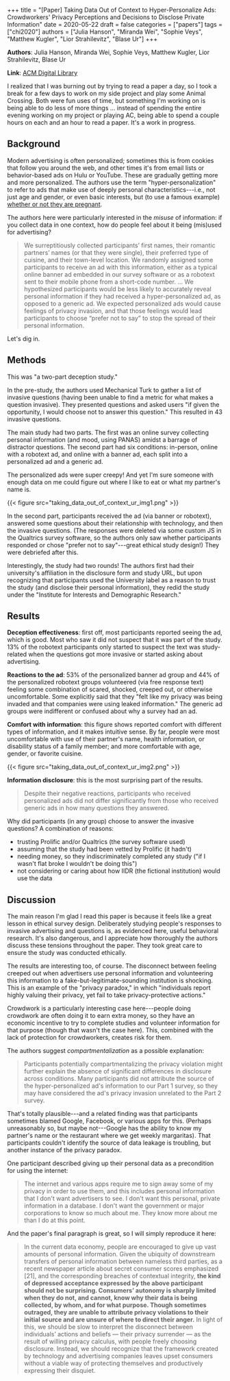 +++
title = "[Paper] Taking Data Out of Context to Hyper-Personalize Ads: Crowdworkers' Privacy Perceptions and Decisions to Disclose Private Information"
date = 2020-05-22
draft = false
categories = ["papers"]
tags = ["chi2020"]
authors = ["Julia Hanson", "Miranda Wei", "Sophie Veys", "Matthew Kugler", "Lior Strahilevitz", "Blase Ur"]
+++




<!--more-->

**Authors**: Julia Hanson, Miranda Wei, Sophie Veys, Matthew Kugler, Lior Strahilevitz, Blase Ur

**Link**: [ACM Digital Library](https://dl.acm.org/doi/abs/10.1145/3313831.3376415)

I realized that I was burning out by trying to read a paper a day, so I took a break for a few days to work on my side project and play some Animal Crossing. Both were fun uses of time, but something I'm working on is being able to do less of more things ... instead of spending the entire evening working on my project or playing AC, being able to spend a couple hours on each and an hour to read a paper. It's a work in progress.

## Background
Modern advertising is often personalized; sometimes this is from cookies that follow you around the web, and other times it's from email lists or behavior-based ads on Hulu or YouTube. These are gradually getting more and more personalized. The authors use the term "hyper-personalization" to refer to ads that make use of deeply personal characteristics---i.e., not just age and gender, or even basic interests, but (to use a famous example) [whether or not they are pregnant](https://www.nytimes.com/2012/02/19/magazine/shopping-habits.html).

The authors here were particularly interested in the *misuse* of information: if you collect data in one context, how do people feel about it being (mis)used for advertising? 

> We surreptitiously collected participants’ first names, their romantic partners’ names (or that they were single), their preferred type of cuisine, and their town-level location. We randomly assigned some participants to receive an ad with this information, either as a typical online banner ad embedded in our survey software or as a robotext sent to their mobile phone from a short-code number. ... We hypothesized participants would be less likely to accurately reveal personal information if they had received a hyper-personalized ad, as opposed to a generic ad. We expected personalized ads would cause feelings of privacy invasion, and that those feelings would lead participants to choose “prefer not to say” to stop the spread of their personal information.

Let's dig in.


## Methods
This was "a two-part deception study." 

In the pre-study, the authors used Mechanical Turk to gather a list of invasive questions (having been unable to find a metric for what makes a question invasive). They presented questions and asked users "if given the opportunity, I would choose not to answer this question." This resulted in 43 invasive questions.

The main study had two parts. The first was an online survey collecting personal information (and mood, using PANAS) amidst a barrage of distractor questions. The second part had six conditions: in-person, online with a robotext ad, and online with a banner ad, each split into a personalized ad and a generic ad.

The personalized ads were super creepy! And yet I'm sure someone with enough data on me could figure out where I like to eat or what my partner's name is. 

{{< figure src="taking_data_out_of_context_ur_img1.png" >}} &nbsp;

In the second part, participants received the ad (via banner or robotext), answered some questions about their relationship with technology, and then the invasive questions. (The responses were deleted via some custom JS in the Qualtrics survey software, so the authors only saw whether participants responded or chose "prefer not to say"---great ethical study design!) They were debriefed after this.

Interestingly, the study had two rounds! The authors first had their university's affiliation in the disclosure form and study URL, but upon recognizing that participants used the University label as a reason to trust the study (and disclose their personal information), they redid the study under the "Institute for Interests and Demographic Research." 


## Results
**Deception effectiveness**: first off, most participants reported seeing the ad, which is good. Most who saw it did not suspect that it was part of the study. 13% of the robotext participants only started to suspect the text was study-related when the questions got more invasive or started asking about advertising.

**Reactions to the ad**: 53% of the personalized banner ad group and 44% of the personalized robotext groups volunteered (via free response text) feeling some combination of scared, shocked, creeped out, or otherwise uncomfortable. Some explicitly said that they "felt like my privacy was being invaded and that companies were using leaked information." The generic ad groups were indifferent or confused about why a survey had an ad.

**Comfort with information**: this figure shows reported comfort with different types of information, and it makes intuitive sense. By far, people were most uncomfortable with use of their partner's name, health information, or disability status of a family member; and more comfortable with age, gender, or favorite cuisine.

{{< figure src="taking_data_out_of_context_ur_img2.png" >}} &nbsp;

**Information disclosure**: this is the most surprising part of the results.

> Despite their negative reactions, participants who received personalized ads did not differ significantly from those who received generic ads in how many questions they answered.

Why did participants (in any group) choose to answer the invasive questions? A combination of reasons:

 * trusting Prolific and/or Qualtrics (the survey software used)
 * assuming that the study had been vetted by Prolific (it hadn't)
 * needing money, so they indiscriminately completed any study ("if I wasn't flat broke I wouldn't be doing this")
 * not considering or caring about how IIDR (the fictional institution) would use the data


## Discussion
The main reason I'm glad I read this paper is because it feels like a great lesson in ethical survey design. Deliberately studying people's responses to invasive advertising and questions is, as evidenced here, useful behavioral research. It's also dangerous, and I appreciate how thoroughly the authors discuss these tensions throughout the paper. They took great care to ensure the study was conducted ethically.

The results are interesting too, of course. The disconnect between feeling creeped out when advertisers use personal information and volunteering this information to a fake-but-legitimate-sounding institution is shocking. This is an example of the "privacy paradox," in which "individuals report highly valuing their privacy, yet fail to take privacy-protective actions."

Crowdwork is a particularly interesting case here---people doing crowdwork are often doing it to earn extra money, so they have an economic incentive to try to complete studies and volunteer information for that purpose (though that wasn't the case here). This, combined with the lack of protection for crowdworkers, creates risk for them.

The authors suggest *compartmentalization* as a possible explanation:

> Participants potentially compartmentalizing the privacy violation might further explain the absence of significant differences in disclosure across conditions. Many participants did not attribute the source of the hyper-personalized ad's information to our Part 1 survey, so they may have considered the ad's privacy invasion unrelated to the Part 2 survey. 

That's totally plausible---and a related finding was that participants sometimes blamed Google, Facebook, or various apps for this. (Perhaps unreasonably so, but maybe not---Google has the ability to know my partner's name or the restaurant where we get weekly margaritas). That participants couldn't identify the source of data leakage is troubling, but another instance of the privacy paradox.

One participant described giving up their personal data as a precondition for using the internet:

> The internet and various apps require me to sign away some of my privacy in order to use them, and this includes personal information that I don't want advertisers to see. I don't want this personal, private information in a database. I don't want the government or major corporations to know so much about me. They know more about me than I do at this point.

And the paper's final paragraph is great, so I will simply reproduce it here:

> In the current data economy, people are encouraged to give up vast amounts of personal information. Given the ubiquity of downstream transfers of personal information between nameless third parties, as a recent newspaper article about secret consumer scores emphasized [21], and the corresponding breaches of contextual integrity, **the kind of depressed acceptance expressed by the above participant should not be surprising. Consumers’ autonomy is sharply limited when they do not, and cannot, know why their data is being collected, by whom, and for what purpose. Though sometimes outraged, they are unable to attribute privacy violations to their initial source and are unsure of where to direct their anger.** In light of this, we should be slow to interpret the disconnect between individuals’ actions and beliefs — their privacy surrender — as the result of willing privacy calculus, with people freely choosing disclosure. Instead, we should recognize that the framework created by technology and advertising companies leaves upset consumers without a viable way of protecting themselves and productively expressing their disquiet.


